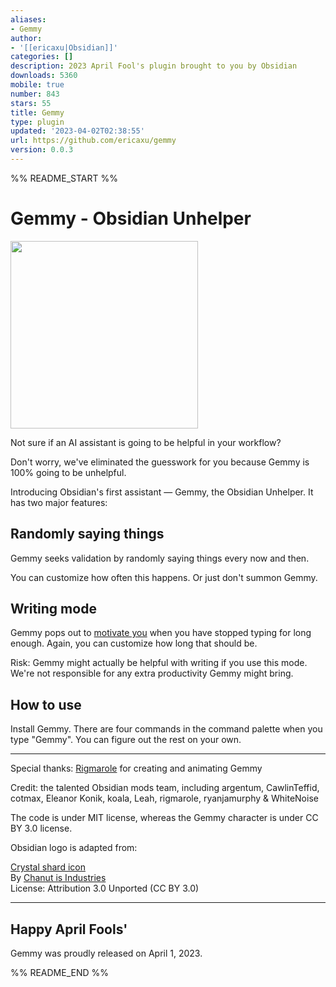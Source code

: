 ```yaml
---
aliases:
- Gemmy
author:
- '[[ericaxu|Obsidian]]'
categories: []
description: 2023 April Fool's plugin brought to you by Obsidian
downloads: 5360
mobile: true
number: 843
stars: 55
title: Gemmy
type: plugin
updated: '2023-04-02T02:38:55'
url: https://github.com/ericaxu/gemmy
version: 0.0.3
---
```


%% README_START %%

# Gemmy - Obsidian Unhelper

<img src="https://user-images.githubusercontent.com/1171143/229297707-5efa8761-ef55-4d01-a105-88a347bc6cf0.png" width="300">

Not sure if an AI assistant is going to be helpful in your workflow?

Don't worry, we've eliminated the guesswork for you because Gemmy is 100% going to be unhelpful.

Introducing Obsidian's first assistant — Gemmy, the Obsidian Unhelper. It has two major features:

## Randomly saying things

Gemmy seeks validation by randomly saying things every now and then.

You can customize how often this happens. Or just don't summon Gemmy.

## Writing mode

Gemmy pops out to [motivate you](https://user-images.githubusercontent.com/1171143/229297494-8a0cae3f-4c8e-47a9-801b-dd1c52dfc917.png) when you have stopped typing for long enough. Again, you can customize how long that should be.

Risk: Gemmy might actually be helpful with writing if you use this mode. We're not responsible for any extra productivity Gemmy might bring.

## How to use

Install Gemmy. There are four commands in the command palette when you type "Gemmy". You can figure out the rest on your own.

---

Special thanks: [Rigmarole](https://rigmarolestudio.com/) for creating and animating Gemmy

Credit: the talented Obsidian mods team, including argentum, CawlinTeffid, cotmax, Eleanor Konik, koala, Leah, rigmarole, ryanjamurphy & WhiteNoise

The code is under MIT license, whereas the Gemmy character is under CC BY 3.0 license.

Obsidian logo is adapted from:

[Crystal shard icon](https://icon-icons.com/icon/Crystal-Shard/88819)  
By [Chanut is Industries](https://icon-icons.com/users/W52nHhY3W1VlvwyJTwS4d/icon-sets/)  
License: Attribution 3.0 Unported (CC BY 3.0)

---

## Happy April Fools'

Gemmy was proudly released on April 1, 2023.


%% README_END %%